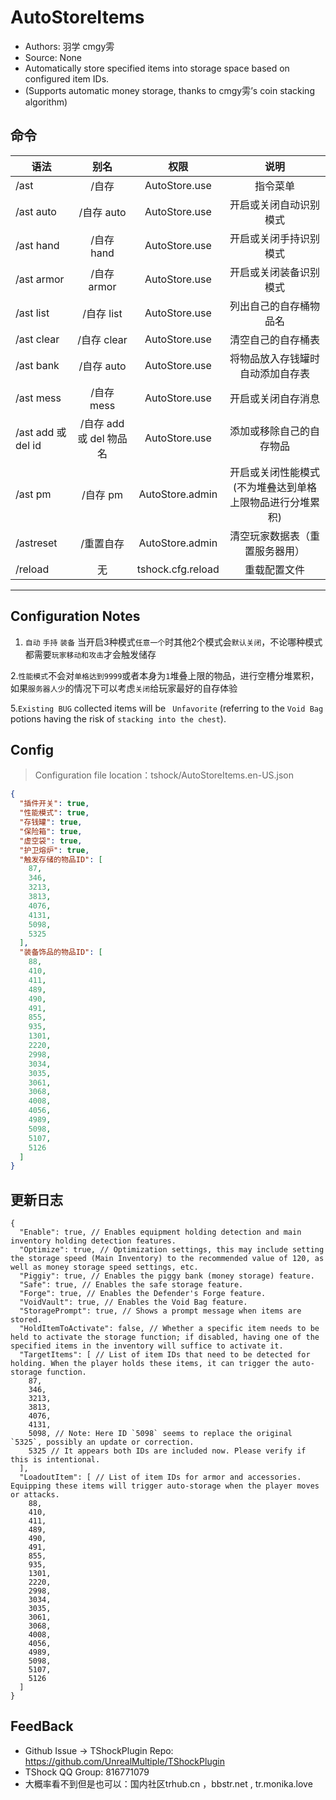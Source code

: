 # AutoStoreItems

- Authors: 羽学 cmgy雱
- Source: None
- Automatically store specified items into storage space based on configured item IDs.
- (Supports automatic money storage, thanks to cmgy雱’s coin stacking algorithm)

## 命令

| 语法                |         别名        |                         权限                        |                        说明                        |
| ----------------- | :---------------: | :-----------------------------------------------: | :----------------------------------------------: |
| /ast              |        /自存        |           AutoStore.use           |                       指令菜单                       |
| /ast auto         |      /自存 auto     |           AutoStore.use           |                    开启或关闭自动识别模式                   |
| /ast hand         |      /自存 hand     |           AutoStore.use           |                    开启或关闭手持识别模式                   |
| /ast armor        |     /自存 armor     |           AutoStore.use           |                    开启或关闭装备识别模式                   |
| /ast list         |      /自存 list     |           AutoStore.use           |                    列出自己的自存桶物品名                   |
| /ast clear        |     /自存 clear     |           AutoStore.use           |                     清空自己的自存桶表                    |
| /ast bank         |      /自存 auto     |           AutoStore.use           |                 将物品放入存钱罐时自动添加自存表                 |
| /ast mess         |      /自存 mess     |           AutoStore.use           |                     开启或关闭自存消息                    |
| /ast add 或 del id | /自存 add 或 del 物品名 |           AutoStore.use           |                   添加或移除自己的自存物品                   |
| /ast pm           |       /自存 pm      |          AutoStore.admin          | 开启或关闭性能模式(不为堆叠达到单格上限物品进行分堆累积) |
| /astreset         |       /重置自存       |          AutoStore.admin          |                  清空玩家数据表（重置服务器用）                 |
| /reload           |         无         | tshock.cfg.reload |                      重载配置文件                      |

---

## Configuration Notes

1. `自动` `手持` `装备` 当开启3种模式`任意一个`时其他2个模式会`默认关闭`，不论哪种模式都需要`玩家移动和攻击`才会触发储存

2.`性能模式`不会对`单格达到9999`或者本身为`1`堆叠上限的物品，进行空槽分堆累积，如果`服务器人少`的情况下可以考虑`关闭`给玩家最好的自存体验

5.`Existing BUG` collected items will be ` Unfavorite` (referring to the `Void Bag` potions having the risk of `stacking into the chest`).

## Config

> Configuration file location：tshock/AutoStoreItems.en-US.json

```json
{
  "插件开关": true,
  "性能模式": true,
  "存钱罐": true,
  "保险箱": true,
  "虚空袋": true,
  "护卫熔炉": true,
  "触发存储的物品ID": [
    87,
    346,
    3213,
    3813,
    4076,
    4131,
    5098,
    5325
  ],
  "装备饰品的物品ID": [
    88,
    410,
    411,
    489,
    490,
    491,
    855,
    935,
    1301,
    2220,
    2998,
    3034,
    3035,
    3061,
    3068,
    4008,
    4056,
    4989,
    5098,
    5107,
    5126
  ]
}
```

## 更新日志

```
{
  "Enable": true, // Enables equipment holding detection and main inventory holding detection features.
  "Optimize": true, // Optimization settings, this may include setting the storage speed (Main Inventory) to the recommended value of 120, as well as money storage speed settings, etc.
  "Piggiy": true, // Enables the piggy bank (money storage) feature.
  "Safe": true, // Enables the safe storage feature.
  "Forge": true, // Enables the Defender's Forge feature.
  "VoidVault": true, // Enables the Void Bag feature.
  "StoragePrompt": true, // Shows a prompt message when items are stored.
  "HoldItemToActivate": false, // Whether a specific item needs to be held to activate the storage function; if disabled, having one of the specified items in the inventory will suffice to activate it.
  "TargetItems": [ // List of item IDs that need to be detected for holding. When the player holds these items, it can trigger the auto-storage function.
    87,
    346,
    3213,
    3813,
    4076,
    4131,
    5098, // Note: Here ID `5098` seems to replace the original `5325`, possibly an update or correction.
    5325 // It appears both IDs are included now. Please verify if this is intentional.
  ],
  "LoadoutItem": [ // List of item IDs for armor and accessories. Equipping these items will trigger auto-storage when the player moves or attacks.
    88,
    410,
    411,
    489,
    490,
    491,
    855,
    935,
    1301,
    2220,
    2998,
    3034,
    3035,
    3061,
    3068,
    4008,
    4056,
    4989,
    5098,
    5107,
    5126
  ]
}
```

## FeedBack

- Github Issue -> TShockPlugin Repo: https://github.com/UnrealMultiple/TShockPlugin
- TShock QQ Group: 816771079
- 大概率看不到但是也可以：国内社区trhub.cn ，bbstr.net , tr.monika.love
